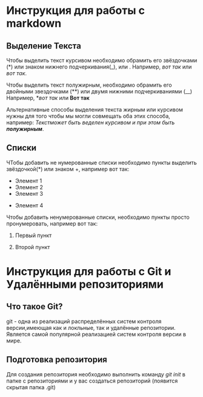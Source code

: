# Инструкция для работы с markdown

## Выделение Текста

Чтобы выделить текст курсивом необходимо обрамить его звёздочками (*) или знаком нижнего подчеркивания(_), или . Например, *вот так* или _вот так_.

Чтобы выделить текст полужирным, необходимо обрамить его двойными звездочками (**) или двумя нижними подчеркиваниями (__)
Например, **вот так* или __Вот так__

Альтернативные способы выделения текста жирным или курсивом нужны для того чтобы мы могли совмещать оба этих способа, например:
_Текстможет быть веделен курсивом и при этом быть **полужирным**_.

## Списки

ЧТобы добавить не нумерованные списки необходимо пункты выделить звёздочкой(*) или знаком +, например вот так:
* Элемент 1
* Элемент 2
* Элемент 3
+ Элемент 4

Чтобы добавить ненумерованные списки, необходимо пункты просто пронумеровать, например вот так:
1. Первый пункт

2. Второй пункт



# Инструкция для работы с Git и Удалёнными репозиториями

## Что такое Git?
git - одна из реализаций распределённых систем контроля версии,имеющая как и локльные, так и удалённые репозитории. Является самой популярной реализацией систем контроля версии в мире.

## Подготовка репозитория
Для создания репозитория необходимо выполнить команду *git init* в папке с репозиториями и у вас создаться репозиторий (появится скрытая папка .git)

